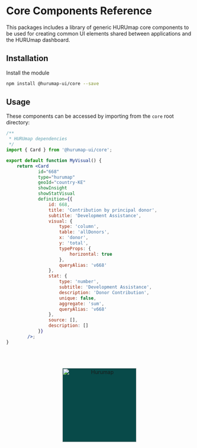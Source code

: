 # Core Components Reference

This packages includes a library of generic HURUmap core components to be used for creating common UI elements shared between applications and the HURUmap dashboard.

## Installation

Install the module

```bash
npm install @hurumap-ui/core --save
```

## Usage

These components can be accessed by importing from the `core` root directory:

```jsx
/**
 * HURUmap dependencies
 */
import { Card } from '@hurumap-ui/core';

export default function MyVisual() {
	return <Card
            id="668"
            type="hurumap"
            geoId="country-KE"
            showInsight
            showStatVisual
            definition={{
                id: 668,
                title: 'Contribution by principal donor',
                subtitle: 'Development Assistance',
                visual: {
                    type: 'column',
                    table: 'allDonors',
                    x: 'donor',
                    y: 'total',
                    typeProps: {
                        horizontal: true
                    },
                    queryAlias: 'v668'
                },
                stat: {
                    type: 'number',
                    subtitle: 'Development Assistance',
                    description: 'Donor Contribution',
                    unique: false,
                    aggregate: 'sum',
                    queryAlias: 'v668'
                },
                source: [],
                description: []
            }}
        />;
}
```

<br/><br/><p align="center"><img src="https://hurumap.org/static/img/logo-white.png" alt="Hurumap" width="200px" style="background-color:#084a49;" /></p>
